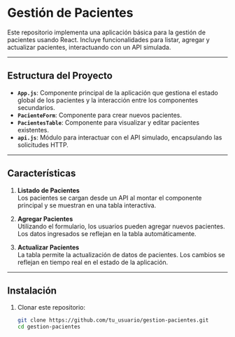 # Gestión de Pacientes

Este repositorio implementa una aplicación básica para la gestión de pacientes usando React. Incluye funcionalidades para listar, agregar y actualizar pacientes, interactuando con un API simulada.

---

## Estructura del Proyecto

- **`App.js`**: Componente principal de la aplicación que gestiona el estado global de los pacientes y la interacción entre los componentes secundarios.
- **`PacienteForm`**: Componente para crear nuevos pacientes.
- **`PacientesTable`**: Componente para visualizar y editar pacientes existentes.
- **`api.js`**: Módulo para interactuar con el API simulado, encapsulando las solicitudes HTTP.

---

## Características

1. **Listado de Pacientes**  
   Los pacientes se cargan desde un API al montar el componente principal y se muestran en una tabla interactiva.

2. **Agregar Pacientes**  
   Utilizando el formulario, los usuarios pueden agregar nuevos pacientes. Los datos ingresados se reflejan en la tabla automáticamente.

3. **Actualizar Pacientes**  
   La tabla permite la actualización de datos de pacientes. Los cambios se reflejan en tiempo real en el estado de la aplicación.

---

## Instalación

1. Clonar este repositorio:
   ```bash
   git clone https://github.com/tu_usuario/gestion-pacientes.git
   cd gestion-pacientes

